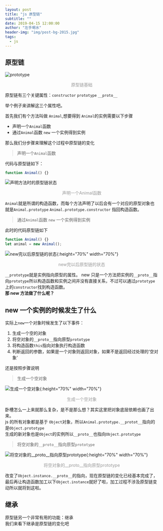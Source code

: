 ```yaml
---
layout: post
title: "js 原型链"
subtitle: ""
date: 2019-04-15 12:00:00
author: "左手喝水"
header-img: "img/post-bg-2015.jpg"
tags:
  - js
---
```


## 原型链

![prototype](/blog/img/in-post/prototype/status-init.png)

<center style="color:#999"> 原型链基础 </center>

原型链有三个关键属性：`constructor` `prototype` `__proto__`

举个例子来讲解这三个属性吧。

首先我们有个方法叫做 `Animal`,想要得到 `Animal`的实例需要以下步骤

- 声明一个`Animal`函数
- 通过`Animal`函数 `new` 一个实例得到实例

那么我们分步骤来理解这个过程中原型链的变化

> 声明一个`Animal`函数

代码与原型链如下：

```js
function Animal() {}
```

![声明方法时的原型链状态](/blog/img/in-post/prototype/status-function.png)

<center style="color:#999"> 声明一个Animal函数 </center>

`Animal`就是所谓的构造函数，而每个方法声明了以后会有一个对应的原型对象也就是`Animal.prototype`
`Animal.prototype.constructor` 指回构造函数。

> 通过`Animal`函数 `new` 一个实例得到实例

此时的代码原型链如下

```js
function Animal() {}
let animal = new Animal();
```

![new完以后原型链的状态](/blog/img/in-post/prototype/status-new.png){:height="70%" width="70%"}

<center style="color:#999"> new完以后原型链的状态 </center>

`__prototype`就是实例指向原型的属性。
new 只是一个方法把实例的`__proto__`指向`prototype`所以构造函数和实例之间并没有直接关系，不过可以通过`prototype`上的`constructor`找到构造函数。  
**那 new 方法做了什么呢？**

## new 一个实例的时候发生了什么

实际上`new`一个对象时候发生了以下事件：

1. 生成一个空的对象
2. 将空对象的`__proto__`指向原型`prototype`
3. 将构造函数`this`指向对象执行构造函数
4. 判断返回的参数，如果是一个对象则返回对象，如果不是返回经过处理的‘空对象’

还是按照步骤说明

> 生成一个空对象

![生成一个空对象](/blog/img/in-post/prototype/status-new-step-1.png){:height="70%" width="70%"}

<center style="color:#999"> 生成一个空对象 </center>

卧槽怎么一上来就那么复杂，是不是那么想？其实这里把对象底层依赖也画了出来。  
js 的所有对象都是基于 `Object`对象，所以`Animal.prototype.__protot__`指向的是`Object.prototype`  
生成的新对象也是`Object`的实例所以`__proto__`也指向`Object.prototype`

> 将空对象的`__proto__`指向原型`prototype`

![将空对象的`__proto__`指向原型`prototype`](/blog/img/in-post/prototype/status-new-step-2.png){:height="70%" width="70%"}

<center style="color:#999"> 将空对象的__proto__指向原型prototype </center>

改变了`Object.instance.__proto__`的指向，现在原型链的变化已经基本完成了，最后再让构造函数加工以下`Object.instance`就好了啦，加工过程不涉及原型链变动所以就将到这啦。

## 继承

原型链另一个非常有用的功能：继承  
我们来看下继承是原型链的变化吧
